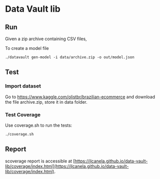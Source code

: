 # Data Vault lib

## Run

Given a zip archive containing CSV files,

To create a model file
```
./datavault gen-model -i data/archive.zip -o out/model.json
```

## Test

### Import dataset

Go to https://www.kaggle.com/olistbr/brazilian-ecommerce and download the file archive.zip, store it in data folder.

### Test Coverage

Use coverage.sh to run the tests:
```
./coverage.sh
```

## Report

scoverage report is accessible at [https://jlcanela.github.io/data-vault-lib/coverage/index.html](https://jlcanela.github.io/data-vault-lib/coverage/index.html).